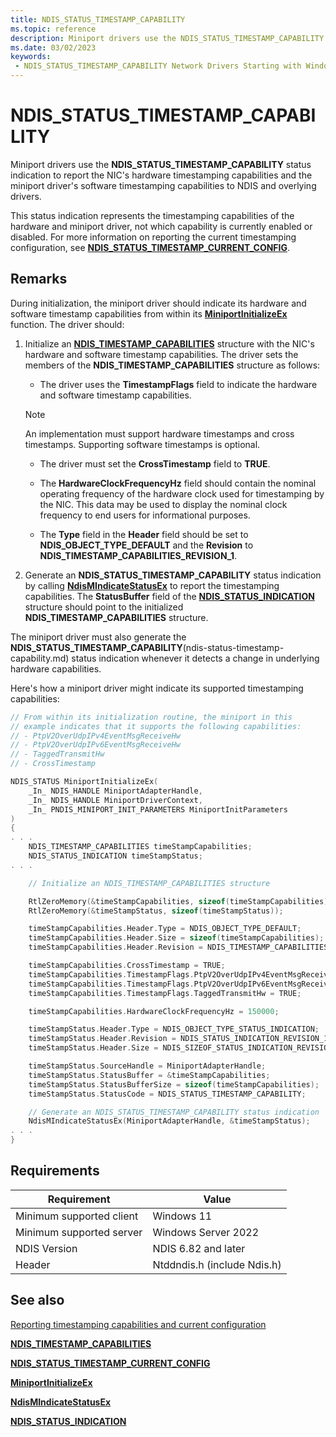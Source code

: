 ```yaml
---
title: NDIS_STATUS_TIMESTAMP_CAPABILITY
ms.topic: reference
description: Miniport drivers use the NDIS_STATUS_TIMESTAMP_CAPABILITY status indication to report the NIC and miniport driver timestamping capabilities.
ms.date: 03/02/2023
keywords:
 - NDIS_STATUS_TIMESTAMP_CAPABILITY Network Drivers Starting with Windows Vista
---
```


# NDIS_STATUS_TIMESTAMP_CAPABILITY

Miniport drivers use the **NDIS_STATUS_TIMESTAMP_CAPABILITY** status indication to report the NIC's hardware timestamping capabilities and the miniport driver's software timestamping capabilities to NDIS and overlying drivers.

This status indication represents the timestamping capabilities of the hardware and miniport driver, not which capability is currently enabled or disabled. For more information on reporting the current timestamping configuration, see [**NDIS_STATUS_TIMESTAMP_CURRENT_CONFIG**](ndis-status-timestamp-current-config.md).

## Remarks

During initialization, the miniport driver should indicate its hardware and software timestamp capabilities from within its [**MiniportInitializeEx**](/windows-hardware/drivers/ddi/ndis/nc-ndis-miniport_initialize) function. The driver should:

1. Initialize an [**NDIS_TIMESTAMP_CAPABILITIES**](/windows-hardware/drivers/ddi/ntddndis/ns-ntddndis-_ndis_timestamp_capabilities) structure with the NIC's hardware and software timestamp capabilities.
The  driver sets the members of the **NDIS_TIMESTAMP_CAPABILITIES** structure  as follows:
    * The  driver uses the **TimestampFlags** field to indicate the hardware and software timestamp capabilities.

    > [!NOTE]
    > An implementation must support hardware timestamps and cross timestamps. Supporting software timestamps is optional.

    * The driver must set the **CrossTimestamp** field to **TRUE**.

    * The **HardwareClockFrequencyHz** field should contain the nominal operating frequency of the hardware clock used for timestamping by the NIC. This data may be used to display the nominal clock frequency to end users for informational purposes.

    * The **Type** field in the **Header** field should be set to **NDIS_OBJECT_TYPE_DEFAULT** and the **Revision** to **NDIS_TIMESTAMP_CAPABILITIES_REVISION_1**.

1. Generate an **NDIS_STATUS_TIMESTAMP_CAPABILITY** status indication by calling [**NdisMIndicateStatusEx**](/windows-hardware/drivers/ddi/ndis/nf-ndis-ndismindicatestatusex) to report the timestamping capabilities. The **StatusBuffer** field of the [**NDIS\_STATUS\_INDICATION**](/windows-hardware/drivers/ddi/ndis/ns-ndis-_ndis_status_indication) structure should point to the initialized **NDIS_TIMESTAMP_CAPABILITIES** structure.

The miniport driver must also generate the **NDIS_STATUS_TIMESTAMP_CAPABILITY**(ndis-status-timestamp-capability.md) status indication whenever it detects a change in underlying hardware capabilities.

Here's how a miniport driver might indicate its supported timestamping capabilities:

```C++
// From within its initialization routine, the miniport in this 
// example indicates that it supports the following capabilities:
// - PtpV2OverUdpIPv4EventMsgReceiveHw
// - PtpV2OverUdpIPv6EventMsgReceiveHw
// - TaggedTransmitHw
// - CrossTimestamp

NDIS_STATUS MiniportInitializeEx(
    _In_ NDIS_HANDLE MiniportAdapterHandle,
    _In_ NDIS_HANDLE MiniportDriverContext,
    _In_ PNDIS_MINIPORT_INIT_PARAMETERS MiniportInitParameters
)
{
. . .
    NDIS_TIMESTAMP_CAPABILITIES timeStampCapabilities;
    NDIS_STATUS_INDICATION timeStampStatus;
. . .

    // Initialize an NDIS_TIMESTAMP_CAPABILITIES structure

    RtlZeroMemory(&timeStampCapabilities, sizeof(timeStampCapabilities));
    RtlZeroMemory(&timeStampStatus, sizeof(timeStampStatus));

    timeStampCapabilities.Header.Type = NDIS_OBJECT_TYPE_DEFAULT;
    timeStampCapabilities.Header.Size = sizeof(timeStampCapabilities);
    timeStampCapabilities.Header.Revision = NDIS_TIMESTAMP_CAPABILITIES_REVISION_1;

    timeStampCapabilities.CrossTimestamp = TRUE;
    timeStampCapabilities.TimestampFlags.PtpV2OverUdpIPv4EventMsgReceiveHw = TRUE;
    timeStampCapabilities.TimestampFlags.PtpV2OverUdpIPv6EventMsgReceiveHw = TRUE;
    timeStampCapabilities.TimestampFlags.TaggedTransmitHw = TRUE;

    timeStampCapabilities.HardwareClockFrequencyHz = 150000;

    timeStampStatus.Header.Type = NDIS_OBJECT_TYPE_STATUS_INDICATION;
    timeStampStatus.Header.Revision = NDIS_STATUS_INDICATION_REVISION_1;
    timeStampStatus.Header.Size = NDIS_SIZEOF_STATUS_INDICATION_REVISION_1;

    timeStampStatus.SourceHandle = MiniportAdapterHandle;
    timeStampStatus.StatusBuffer = &timeStampCapabilities;
    timeStampStatus.StatusBufferSize = sizeof(timeStampCapabilities);
    timeStampStatus.StatusCode = NDIS_STATUS_TIMESTAMP_CAPABILITY;

    // Generate an NDIS_STATUS_TIMESTAMP_CAPABILITY status indication
    NdisMIndicateStatusEx(MiniportAdapterHandle, &timeStampStatus);
. . .
}
```

## Requirements

|Requirement|Value|
|-|-|
|Minimum supported client|Windows 11|
|Minimum supported server|Windows Server 2022|
|NDIS Version| NDIS 6.82 and later|
|Header|Ntddndis.h (include Ndis.h)|

## See also

[Reporting timestamping capabilities and current configuration](reporting-timestamping-capabilities.md)

[**NDIS_TIMESTAMP_CAPABILITIES**](/windows-hardware/drivers/ddi/ntddndis/ns-ntddndis-_ndis_timestamp_capabilities)

[**NDIS_STATUS_TIMESTAMP_CURRENT_CONFIG**](ndis-status-timestamp-current-config.md)

[**MiniportInitializeEx**](/windows-hardware/drivers/ddi/ndis/nc-ndis-miniport_initialize)

[**NdisMIndicateStatusEx**](/windows-hardware/drivers/ddi/ndis/nf-ndis-ndismindicatestatusex)

[**NDIS\_STATUS\_INDICATION**](/windows-hardware/drivers/ddi/ndis/ns-ndis-_ndis_status_indication)
